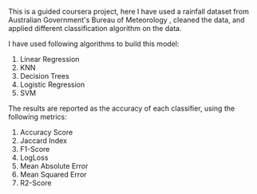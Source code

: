 This is a guided coursera project, here I have used a rainfall dataset from Australian Government's Bureau of Meteorology , cleaned the data, and applied different classification algorithm on the data. 

I have used following algorithms to build this model:

1.  Linear Regression
2.  KNN
3.  Decision Trees
4.  Logistic Regression
5.  SVM


The results are reported as the accuracy of each classifier, using the following metrics:

1. Accuracy Score
2. Jaccard Index
3. F1-Score
4. LogLoss
5. Mean Absolute Error
6. Mean Squared Error
7. R2-Score

